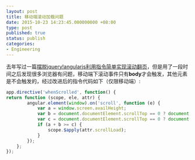 ```yaml
---
layout: post
title: 移动端滚动加载问题
date: 2015-10-23 14:23:45.000000000 +08:00
type: post
published: true
status: publish
categories:
- Engineering
---
```

去年写过一篇[摆脱jquery!angularjs利用指令简单实现滚动翻页](/2014/09/06/angularjs-lazy-load.html)，但是用了一段时间之后发现很多浏览器有问题，移动端下滚动事件只有**body**才会触发，其他元素是不会触发的，经过改进后的指令代码如下（仅限移动端）:

```javascript
app.directive('whenScrolled', function() { 
return function (scope, ele, attr) {
        angular.element(window).on('scroll', function (e) {
            var a = window.screen.availHeight;
            var b = document.documentElement.scrollTop == 0 ? document.body.scrollTop : document.documentElement.scrollTop;
            var c = document.documentElement.scrollTop == 0 ? document.body.scrollHeight : document.documentElement.scrollHeight;
            if (a + b >= c) {
                scope.$apply(attr.scrollLoad);
            }
        });
    };
});
```